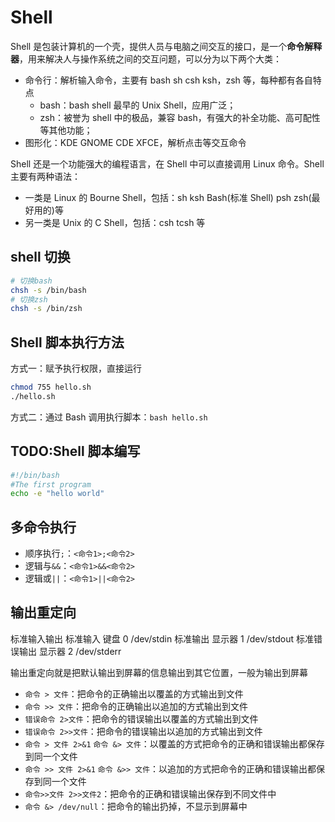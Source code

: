 # Shell

Shell 是包装计算机的一个壳，提供人员与电脑之间交互的接口，是一个**命令解释器**，用来解决人与操作系统之间的交互问题，可以分为以下两个大类：

- 命令行：解析输入命令，主要有 bash sh csh ksh，zsh 等，每种都有各自特点
  - bash：bash shell 最早的 Unix Shell，应用广泛；
  - zsh：被誉为 shell 中的极品，兼容 bash，有强大的补全功能、高可配性等其他功能；
- 图形化：KDE GNOME CDE XFCE，解析点击等交互命令

Shell 还是一个功能强大的编程语言，在 Shell 中可以直接调用 Linux 命令。Shell 主要有两种语法：

- 一类是 Linux 的 Bourne Shell，包括：sh ksh Bash(标准 Shell) psh zsh(最好用的)等
- 另一类是 Unix 的 C Shell，包括：csh tcsh 等

## shell 切换

```sh
# 切换bash
chsh -s /bin/bash
# 切换zsh
chsh -s /bin/zsh
```

## Shell 脚本执行方法

方式一：赋予执行权限，直接运行

```sh
chmod 755 hello.sh
./hello.sh
```

方式二：通过 Bash 调用执行脚本：`bash hello.sh`

## TODO:Shell 脚本编写

```sh
#!/bin/bash
#The first program
echo -e "hello world"
```

## 多命令执行

- 顺序执行`;`：`<命令1>;<命令2>`
- 逻辑与`&&`：`<命令1>&&<命令2>`
- 逻辑或`||`：`<命令1>||<命令2>`

## 输出重定向

标准输入输出
标准输入 键盘 0 /dev/stdin
标准输出 显示器 1 /dev/stdout
标准错误输出 显示器 2 /dev/stderr

输出重定向就是把默认输出到屏幕的信息输出到其它位置，一般为输出到屏幕

- `命令 > 文件`：把命令的正确输出以覆盖的方式输出到文件
- `命令 >> 文件`：把命令的正确输出以追加的方式输出到文件
- `错误命令 2>文件`：把命令的错误输出以覆盖的方式输出到文件
- `错误命令 2>>文件`：把命令的错误输出以追加的方式输出到文件
- `命令 > 文件 2>&1` `命令 &> 文件`：以覆盖的方式把命令的正确和错误输出都保存到同一个文件
- `命令 >> 文件 2>&1` `命令 &>> 文件`：以追加的方式把命令的正确和错误输出都保存到同一个文件
- `命令>>文件 2>>文件2`：把命令的正确和错误输出保存到不同文件中
- `命令 &> /dev/null`：把命令的输出扔掉，不显示到屏幕中
